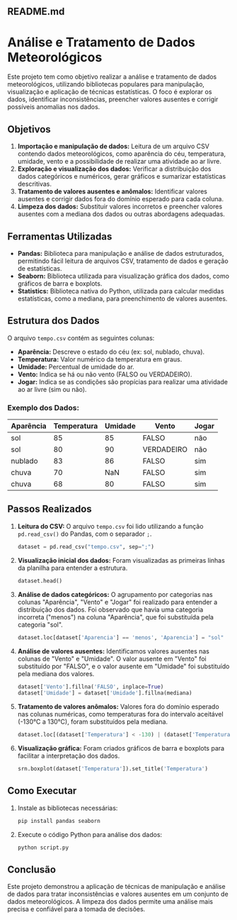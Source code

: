 ## README.md

# Análise e Tratamento de Dados Meteorológicos

Este projeto tem como objetivo realizar a análise e tratamento de dados meteorológicos, utilizando bibliotecas populares para manipulação, visualização e aplicação de técnicas estatísticas. O foco é explorar os dados, identificar inconsistências, preencher valores ausentes e corrigir possíveis anomalias nos dados.

## Objetivos

1. **Importação e manipulação de dados:** Leitura de um arquivo CSV contendo dados meteorológicos, como aparência do céu, temperatura, umidade, vento e a possibilidade de realizar uma atividade ao ar livre.
2. **Exploração e visualização dos dados:** Verificar a distribuição dos dados categóricos e numéricos, gerar gráficos e sumarizar estatísticas descritivas.
3. **Tratamento de valores ausentes e anômalos:** Identificar valores ausentes e corrigir dados fora do domínio esperado para cada coluna.
4. **Limpeza dos dados:** Substituir valores incorretos e preencher valores ausentes com a mediana dos dados ou outras abordagens adequadas.

## Ferramentas Utilizadas

- **Pandas:** Biblioteca para manipulação e análise de dados estruturados, permitindo fácil leitura de arquivos CSV, tratamento de dados e geração de estatísticas.
- **Seaborn:** Biblioteca utilizada para visualização gráfica dos dados, como gráficos de barra e boxplots.
- **Statistics:** Biblioteca nativa do Python, utilizada para calcular medidas estatísticas, como a mediana, para preenchimento de valores ausentes.

## Estrutura dos Dados

O arquivo `tempo.csv` contém as seguintes colunas:
- **Aparência:** Descreve o estado do céu (ex: sol, nublado, chuva).
- **Temperatura:** Valor numérico da temperatura em graus.
- **Umidade:** Percentual de umidade do ar.
- **Vento:** Indica se há ou não vento (FALSO ou VERDADEIRO).
- **Jogar:** Indica se as condições são propícias para realizar uma atividade ao ar livre (sim ou não).

### Exemplo dos Dados:

| Aparência | Temperatura | Umidade | Vento     | Jogar |
|-----------|-------------|---------|-----------|-------|
| sol       | 85          | 85      | FALSO     | não   |
| sol       | 80          | 90      | VERDADEIRO| não   |
| nublado   | 83          | 86      | FALSO     | sim   |
| chuva     | 70          | NaN     | FALSO     | sim   |
| chuva     | 68          | 80      | FALSO     | sim   |

## Passos Realizados

1. **Leitura do CSV:** O arquivo `tempo.csv` foi lido utilizando a função `pd.read_csv()` do Pandas, com o separador `;`.
   ```python
   dataset = pd.read_csv("tempo.csv", sep=";")
   ```

2. **Visualização inicial dos dados:** Foram visualizadas as primeiras linhas da planilha para entender a estrutura.
   ```python
   dataset.head()
   ```

3. **Análise de dados categóricos:** O agrupamento por categorias nas colunas "Aparência", "Vento" e "Jogar" foi realizado para entender a distribuição dos dados. Foi observado que havia uma categoria incorreta ("menos") na coluna "Aparência", que foi substituída pela categoria "sol".
   ```python
   dataset.loc[dataset['Aparencia'] == 'menos', 'Aparencia'] = "sol"
   ```

4. **Análise de valores ausentes:** Identificamos valores ausentes nas colunas de "Vento" e "Umidade". O valor ausente em "Vento" foi substituído por "FALSO", e o valor ausente em "Umidade" foi substituído pela mediana dos valores.
   ```python
   dataset['Vento'].fillna('FALSO', inplace=True)
   dataset['Umidade'] = dataset['Umidade'].fillna(mediana)
   ```

5. **Tratamento de valores anômalos:** Valores fora do domínio esperado nas colunas numéricas, como temperaturas fora do intervalo aceitável (-130°C a 130°C), foram substituídos pela mediana.
   ```python
   dataset.loc[(dataset['Temperatura'] < -130) | (dataset['Temperatura'] > 130), 'Temperatura'] = mediana
   ```

6. **Visualização gráfica:** Foram criados gráficos de barra e boxplots para facilitar a interpretação dos dados.
   ```python
   srn.boxplot(dataset['Temperatura']).set_title('Temperatura')
   ```

## Como Executar

1. Instale as bibliotecas necessárias:
   ```bash
   pip install pandas seaborn
   ```
2. Execute o código Python para análise dos dados:
   ```bash
   python script.py
   ```

## Conclusão

Este projeto demonstrou a aplicação de técnicas de manipulação e análise de dados para tratar inconsistências e valores ausentes em um conjunto de dados meteorológicos. A limpeza dos dados permite uma análise mais precisa e confiável para a tomada de decisões.
